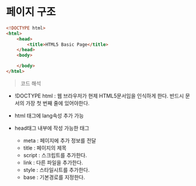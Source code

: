 # 페이지 구조

```html
<!DOCTYPE html>
<html>
    <head>
        <title>HTML5 Basic Page</title>
    </head>
    <body>

    </body>
</html>
```

> 코드 해석
- !DOCTYPE html : 웹 브라우저가 현제 HTML5문서임을 인식하게 한다. 반드시 문서의 가장 첫 번째 줄에 있어야한다.

- html 태그에 lang속성 추가 가능

- head태그 내부에 작성 가능한 태그
  - meta : 페이지에 추가 정보를 전달
  - title : 페이지의 제목
  - script : 스크립트를 추가한다.
  - link : 다른 파일을 추가한다.
  - style : 스타일시트를 추가한다.
  - base : 기본경로를 지정한다.


